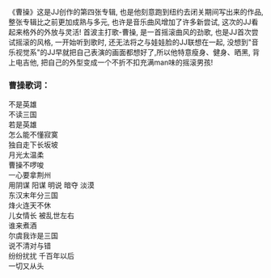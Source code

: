 

《曹操》这是JJ创作的第四张专辑, 也是他刻意跑到纽约去闭关期间写出来的作品, 整张专辑比之前更加成熟与多元, 也许是音乐曲风增加了许多新尝试,
这次的JJ看起来格外的外放与灵活! 首波主打歌-曹操, 是一首摇滚曲风的劲歌, 也是JJ首次尝试摇滚的风格, 一开始听到歌时,
还无法将之与娃娃脸的JJ联想在一起, 没想到"音乐视觉系"的JJ早就把自己表演的画面都想好了,所以他特意瘦身、健身、晒黑, 背上电吉他,
把自己的外型变成一个不折不扣充满man味的摇滚男孩!

### 曹操歌词：

不是英雄  
不读三国  
若是英雄  
怎么能不懂寂寞  
独自走下长坂坡  
月光太温柔  
曹操不啰唆  
一心要拿荆州  
用阴谋 阳谋 明说 暗夺 淡漠  
东汉末年分三国  
烽火连天不休  
儿女情长 被乱世左右  
谁来煮酒  
尔虞我诈是三国  
说不清对与错  
纷纷扰扰 千百年以后  
一切又从头

